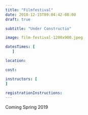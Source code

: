 ```yaml
---
title: "Filmfestival"
date: 2018-12-15T09:04:42-08:00
draft: true

subtitle: "Under Constructio"

image: film-festival-1200x900.jpeg

datesTimes: [ 
   ]

location:

cost:

instructors: [
]

registrationInstructions:
---
```


Coming Spring 2019

